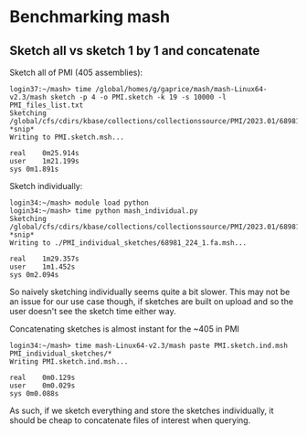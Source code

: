 # Benchmarking mash

## Sketch all vs sketch 1 by 1 and concatenate

Sketch all of PMI (405 assemblies):
```
login37:~/mash> time /global/homes/g/gaprice/mash/mash-Linux64-v2.3/mash sketch -p 4 -o PMI.sketch -k 19 -s 10000 -l PMI_files_list.txt 
Sketching /global/cfs/cdirs/kbase/collections/collectionssource/PMI/2023.01/68981_327_1/68981_327_1.fa...
*snip*
Writing to PMI.sketch.msh...

real	0m25.914s
user	1m21.199s
sys	0m1.891s
```

Sketch individually:
```
login34:~/mash> module load python
login34:~/mash> time python mash_individual.py 
Sketching /global/cfs/cdirs/kbase/collections/collectionssource/PMI/2023.01/68981_327_1/68981_327_1.fa...
*snip*
Writing to ./PMI_individual_sketches/68981_224_1.fa.msh...

real	1m29.357s
user	1m1.452s
sys	0m2.094s
```

So naively sketching individually seems quite a bit slower. This may not be an issue for our
use case though, if sketches are built on upload and so the user doesn't see the sketch time
either way.

Concatenating sketches is almost instant for the ~405 in PMI
```
login34:~/mash> time mash-Linux64-v2.3/mash paste PMI.sketch.ind.msh PMI_individual_sketches/*
Writing PMI.sketch.ind.msh...

real	0m0.129s
user	0m0.029s
sys	0m0.088s
```

As such, if we sketch everything and store the sketches individually, it should be cheap to
concatenate files of interest when querying.
